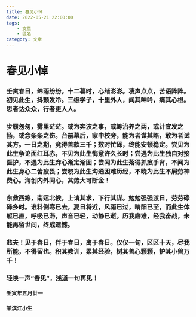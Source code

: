 ```yaml
---
title: 春见小悼
date: 2022-05-21 22:00:00
tags: 
    - 文章
    - 匿名
category: 文章
---
```


# 春见小悼

### 	壬寅春日，绵雨纷纷。十二暮时，心绪澎澎。凄声点点，苦语阵阵。初见此生，抖颤发冷。三级学子，十里外人，闻其呻吟，痛其心根。思者达众众，行者更人人。

### 	步履匆匆，雾里茫茫。或为奔波之事，或筹治养之两，或计宣发之扬，或念条条之伤。台前幕后，家中校旁，能为者谋其略，敢为者试其方。一日之期，竟得善款三千；数时忙碌，终能安顿稳定。尝见为此生争论面红耳赤，不见为此生悔意许久长时；尝遇为此生独自对接医护，不遇为此生弃心渐定渐固；尝闻为此生落得抓痕手背，不闻为此生身心二皆疲畏；尝晓为此生沟通困难历经，不晓为此生不屑劳神费心。海创内外同心，其势大可断金！

### 	东救西筹，南运北候，上请其求，下行其谋。勉勉强强渡日，劳劳碌碌多时。谁料倒寒已去，夏日将近，风雨已过，晴阳已至，而此生体躯已直，呼吸已滞，声音已轻，动静已逝。历我磨难，经我奋战，未能再留世间，终成遗憾。

### 	悲夫！见于春日，伴于春日，离于春日。仅仅一旬，区区十天，尽我所能，不得留也。积其教训，累其经验，树其善心颗颗，护其小兽万千！

### 	轻唤一声“春见”，浅道一句再见！



#### <p align="left">壬寅年五月廿一</p>

#### <p align="left">某滨江小生</p>
